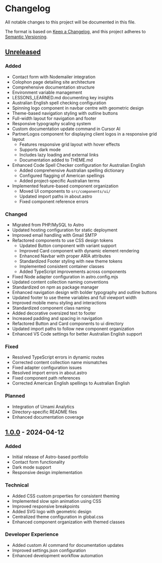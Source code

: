 # Changelog

All notable changes to this project will be documented in this file.

The format is based on [Keep a Changelog](https://keepachangelog.com/en/1.0.0/),
and this project adheres to [Semantic Versioning](https://semver.org/spec/v2.0.0.html).

## [Unreleased]

### Added

- Contact form with Nodemailer integration
- Colophon page detailing site architecture
- Comprehensive documentation structure
- Environment variable management
- LESSONS_LEARNED.md documenting key insights
- Australian English spell checking configuration
- Spinning logo component in navbar centre with geometric design
- Theme-based navigation styling with outline buttons
- Full-width layout for navigation and footer
- Responsive typography scaling system
- Custom documentation update command in Cursor AI
- PartnerLogos component for displaying client logos in a responsive grid layout
  - Features responsive grid layout with hover effects
  - Supports dark mode
  - Includes lazy loading and external links
  - Documentation added to THEME.md
- Enhanced Code Spell Checker configuration for Australian English
  - Added comprehensive Australian spelling dictionary
  - Configured flagging of American spellings
  - Added project-specific Australian terms
- Implemented feature-based component organization
  - Moved UI components to `src/components/ui/`
  - Updated import paths in about.astro
  - Fixed component reference errors

### Changed

- Migrated from PHP/MySQL to Astro
- Updated hosting configuration for static deployment
- Improved email handling with Gmail SMTP
- Refactored components to use CSS design tokens
  - Updated Button component with variant support
  - Improved Card component with dynamic element rendering
  - Enhanced Navbar with proper ARIA attributes
  - Standardized Footer styling with new theme tokens
  - Implemented consistent container classes
  - Added TypeScript improvements across components
- Fixed Node adapter configuration in astro.config.mjs
- Updated content collection naming conventions
- Standardized on npm as package manager
- Enhanced navigation design with bolder typography and outline buttons
- Updated footer to use theme variables and full viewport width
- Improved mobile menu styling and interactions
- Standardized component class naming
- Added decorative oversized text to footer
- Increased padding and spacing in navigation
- Refactored Button and Card components to ui directory
- Updated import paths to follow new component organization
- Enhanced VS Code settings for better Australian English support

### Fixed

- Resolved TypeScript errors in dynamic routes
- Corrected content collection name mismatches
- Fixed adapter configuration issues
- Resolved import errors in about.astro
- Fixed component path references
- Corrected American English spellings to Australian English

### Planned

- Integration of Umami Analytics
- Directory-specific README files
- Enhanced documentation coverage

## [1.0.0] - 2024-04-12

### Added

- Initial release of Astro-based portfolio
- Contact form functionality
- Dark mode support
- Responsive design implementation

### Technical

- Added CSS custom properties for consistent theming
- Implemented slow spin animation using CSS
- Improved responsive breakpoints
- Added SVG logo with geometric design
- Centralized theme configuration in global.css
- Enhanced component organization with themed classes

### Developer Experience

- Added custom AI command for documentation updates
- Improved settings.json configuration
- Enhanced development workflow automation

[Unreleased]: https://github.com/Duds/dale-rogers-portfolio/compare/v1.0.0...HEAD
[1.0.0]: https://github.com/Duds/dale-rogers-portfolio/releases/tag/v1.0.0
